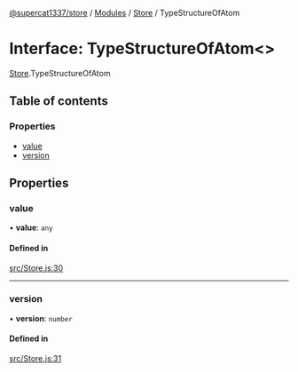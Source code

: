 [@supercat1337/store](../README.md) / [Modules](../modules.md) / [Store](../modules/Store.md) / TypeStructureOfAtom

# Interface: TypeStructureOfAtom\<\>

[Store](../modules/Store.md).TypeStructureOfAtom

## Table of contents

### Properties

- [value](Store.TypeStructureOfAtom.md#value)
- [version](Store.TypeStructureOfAtom.md#version)

## Properties

### value

• **value**: `any`

#### Defined in

[src/Store.js:30](https://github.com/supercat911/store/blob/944b5f4aac0b7be6f7fa9086b27740887eaf78cb/src/Store.js#L30)

___

### version

• **version**: `number`

#### Defined in

[src/Store.js:31](https://github.com/supercat911/store/blob/944b5f4aac0b7be6f7fa9086b27740887eaf78cb/src/Store.js#L31)
